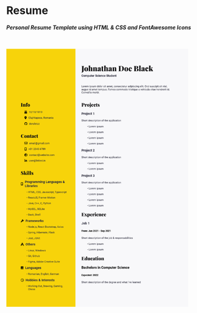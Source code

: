 # **Resume**

***Personal Resume Template using HTML & CSS and FontAwesome Icons***


<br/>
<br/>

<img  src="assets/preview.png" width="480px" alt="preview">


